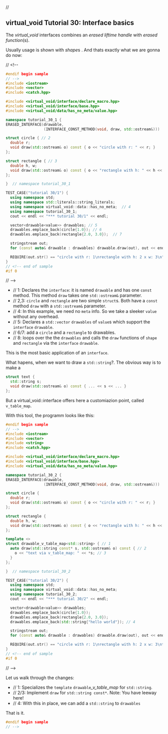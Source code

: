 ﻿// <!--
#if 0
// -->

<a name="t1"></a>
## virtual_void Tutorial 30: Interface basics

The *virtual_void* interfaces combines an *erased liftime handle* with *erased function*(s).

Usually usage is shown with *shape*s . And thats exactly what we are gonna do now:

// <!--
```cpp
#endif begin sample
// -->
#include <iostream>
#include <vector>
#include <catch.hpp>

#include <virtual_void/interface/declare_macro.hpp>
#include <virtual_void/interface/base.hpp>
#include <virtual_void/data/has_no_meta/value.hpp>

namespace tutorial_30_1 {
ERASED_INTERFACE(drawable,
                 (INTERFACE_CONST_METHOD(void, draw, std::ostream&)))  // 1

struct circle { // 2
  double r;
  void draw(std::ostream& o) const { o << "circle with r: " << r; }  
};

struct rectangle { // 3
  double h, w;
  void draw(std::ostream& o) const { o << "rectangle with h: " << h << " x w: " << w; }  
};

}  // namespace tutorial_30_1

TEST_CASE("tutorial 30/1") {
  using namespace std;
  using namespace std::literals::string_literals;
  using namespace virtual_void::data::has_no_meta;  // 4
  using namespace tutorial_30_1;
  cout << endl << "*** tutorial 30/1" << endl;

  vector<drawable<value>> drawables; // 5 
  drawables.emplace_back(circle{1.0}); // 6
  drawables.emplace_back(rectangle{2.0, 3.0});  // 7

  stringstream out;
  for (const auto& drawable : drawables) drawable.draw(out), out << endl;  // 8

  REQUIRE(out.str() == "circle with r: 1\nrectangle with h: 2 x w: 3\n");
}
// <!-- end of sample
#if 0 
```
// -->
- // 1: Declares the `interface`: it is named `drawable` and has one `const` method. This method `draw` takes one `std::ostream&` parameter.
- // 2,3: `circle` and `rectangle` are two simple `struct`s. Both have a `const` method `draw` with a `std::ostream&` parameter.
- // 4: In this example, we need no `meta` info. So we take a sleeker `value` without any overhead.
- // 5: Declares a `std::vector` `drawables` of `value`s which support the `interface` `drawable`.
- // 6/7: add a `circle` and a `rectangle` to drawables.
- // 8: loops over the the `drawables` and calls the `draw` functions of `shape` and `rectangle` via the `interface` `drawable`.

This is the most basic application of an `interface`.

<a name="t2"></a> What hapens, when we want to draw a `std::string`?. The obvious way is to make a

```cpp
struct text {
  std::string s;
  void draw(std::ostream& o) const { ... << s << ... }  
};
```
But a virtual_void::interface offers here a customiazion point, called `v_table_map`.

With this tool, the programm looks like this:

```cpp
#endif begin sample
// -->
#include <iostream>
#include <vector>
#include <string>
#include <catch.hpp>

#include <virtual_void/interface/declare_macro.hpp>
#include <virtual_void/interface/base.hpp>
#include <virtual_void/data/has_no_meta/value.hpp>

namespace tutorial_30_2 {
ERASED_INTERFACE(drawable,
                 (INTERFACE_CONST_METHOD(void, draw, std::ostream&)))

struct circle {
  double r;
  void draw(std::ostream& o) const { o << "circle with r: " << r; }  
};

struct rectangle {
  double h, w;
  void draw(std::ostream& o) const { o << "rectangle with h: " << h << " x w: " << w; }  
};

template <>
struct drawable_v_table_map<std::string> { // 1 
  auto draw(std::string const* s, std::ostream& o) const { // 2
    o << "text via v_table_map: " << *s; // 3
  }
};

}  // namespace tutorial_30_2

TEST_CASE("tutorial 30/2") {
  using namespace std;
  using namespace virtual_void::data::has_no_meta;
  using namespace tutorial_30_2;
  cout << endl << "*** tutorial 30/2" << endl;

  vector<drawable<value>> drawables;
  drawables.emplace_back(circle{1.0});
  drawables.emplace_back(rectangle{2.0, 3.0});
  drawables.emplace_back(std::string{"hello world"}); // 4

  stringstream out;
  for (const auto& drawable : drawables) drawable.draw(out), out << endl;

  REQUIRE(out.str() == "circle with r: 1\nrectangle with h: 2 x w: 3\ntext via v_table_map: hello world\n");
}
// <!-- end of sample
#if 0 
```
// -->

Let us walk through the changes:

- // 1: Specializes the `template` `drawable`*_v_table_map* for `std::string`.
- // 2/3: Implement `draw` for `std::string const*`. Note: You have leeway here!
- // 4: With this in place, we can add a `std::string` to `drawables`

That is it.

```cpp
#endif begin sample
// -->

